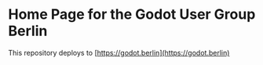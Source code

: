 # Home Page for the Godot User Group Berlin

This repository deploys to [https://godot.berlin](https://godot.berlin)

